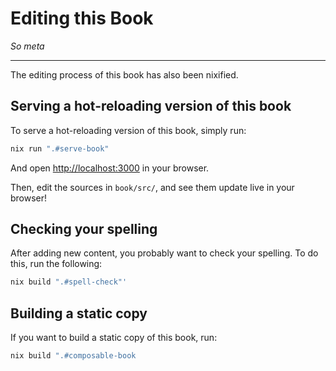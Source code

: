 # Editing this Book
_So meta_

---

The editing process of this book has also been nixified.

## Serving a hot-reloading version of this book

To serve a hot-reloading version of this book, simply run:

```bash
nix run ".#serve-book"
```

And open [http://localhost:3000](http://localhost:3000/) in your browser.

Then, edit the sources in `book/src/`, and see them update live in your browser!


## Checking your spelling

After adding new content, you probably want to check your spelling. To do this, run the following:

```bash
nix build ".#spell-check"'
```


## Building a static copy

If you want to build a static copy of this book, run:

```bash
nix build ".#composable-book
```

